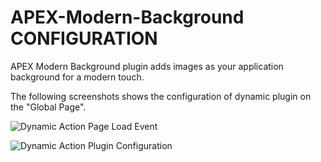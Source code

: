 # APEX-Modern-Background CONFIGURATION

APEX Modern Background plugin adds images as your application background for a modern touch.


The following screenshots shows the configuration of dynamic plugin on the "Global Page". 

![Dynamic Action Page Load Event](https://github.com/rhinterndorfer/APEX-Client-Side-PDF/raw/master/screenshot_da_page_load.png)

![Dynamic Action Plugin Configuration](https://github.com/rhinterndorfer/APEX-Client-Side-PDF/raw/master/screenshot_da_plugin_settings.png)